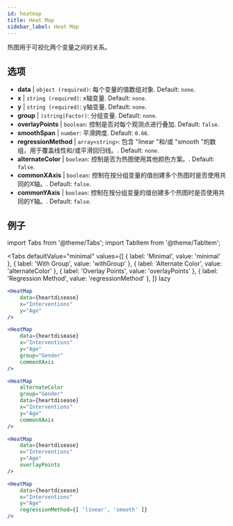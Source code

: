 ```yaml
---
id: heatmap
title: Heat Map
sidebar_label: Heat Map
---
```


热图用于可视化两个变量之间的关系。

## 选项

* __data__ | `object (required)`: 每个变量的值数组对象. Default: `none`.
* __x__ | `string (required)`: x轴变量. Default: `none`.
* __y__ | `string (required)`: y轴变量. Default: `none`.
* __group__ | `(string|Factor)`: 分组变量. Default: `none`.
* __overlayPoints__ | `boolean`: 控制是否对每个观测点进行叠加. Default: `false`.
* __smoothSpan__ | `number`: 平滑跨度. Default: `0.66`.
* __regressionMethod__ | `array<string>`: 包含 "linear "和/或 "smooth "的数组，用于覆盖线性和/或平滑回归线。. Default: `none`.
* __alternateColor__ | `boolean`: 控制是否为热图使用其他颜色方案。. Default: `false`.
* __commonXAxis__ | `boolean`: 控制在按分组变量的值创建多个热图时是否使用共同的X轴。. Default: `false`.
* __commonYAxis__ | `boolean`: 控制在按分组变量的值创建多个热图时是否使用共同的Y轴。. Default: `false`.


## 例子

import Tabs from '@theme/Tabs';
import TabItem from '@theme/TabItem';

<Tabs
    defaultValue="minimal"
    values={[
        { label: 'Minimal', value: 'minimal' },
        { label: 'With Group', value: 'withGroup' },
        { label: 'Alternate Color', value: 'alternateColor' },
        { label: 'Overlay Points', value: 'overlayPoints' },
        { label: 'Regression Method', value: 'regressionMethod' },
    ]}
    lazy
>



<TabItem value="minimal">

```jsx live
<HeatMap 
    data={heartdisease} 
    x="Interventions"
    y="Age"
/>
```

</TabItem>


<TabItem value="withGroup">

```jsx live
<HeatMap 
    data={heartdisease} 
    x="Interventions"
    y="Age"
    group="Gender"
    commonXAxis
/>
```

</TabItem>

<TabItem value="alternateColor">

```jsx live
<HeatMap 
    alternateColor
    group="Gender"
    data={heartdisease} 
    x="Interventions"
    y="Age"
    commonXAxis
/>
```

</TabItem>

<TabItem value="overlayPoints">

```jsx live
<HeatMap 
    data={heartdisease} 
    x="Interventions"
    y="Age"
    overlayPoints 
/>
```

</TabItem>


<TabItem value="regressionMethod">

```jsx live
<HeatMap 
    data={heartdisease} 
    x="Interventions"
    y="Age"
    regressionMethod={[ 'linear', 'smooth' ]} 
/>
```

</TabItem>

</Tabs>
